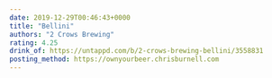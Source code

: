 ```yaml
---
date: 2019-12-29T00:46:43+0000
title: "Bellini"
authors: "2 Crows Brewing"
rating: 4.25
drink_of: https://untappd.com/b/2-crows-brewing-bellini/3558831
posting_method: https://ownyourbeer.chrisburnell.com
---
```

